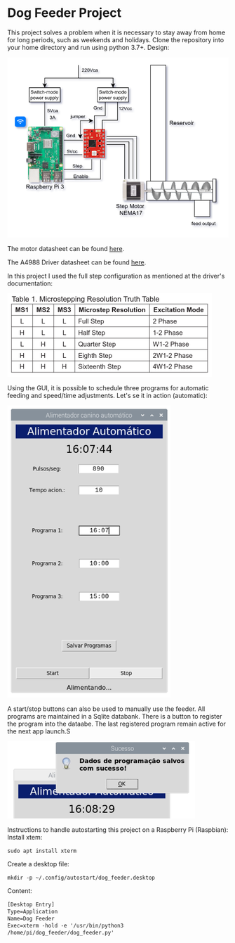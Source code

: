 # Dog Feeder Project

This project solves a problem when it is necessary to stay away from home for long periods, such as weekends and holidays.
Clone the repository into your home directory and run using python 3.7+.
Design:

![Imagem](/static/design.png)

The motor datasheet can be found [here](https://ecksteinimg.de/Datasheet/Schrittmotor/JK42HS40-1004A/JK42HS40-1004AC.pdf).

The A4988 Driver datasheet can be found [here](https://pdf1.alldatasheet.com/datasheet-pdf/view/338780/ALLEGRO/A4988.html).

In this project I used the full step configuration as mentioned at the driver's documentation:

![image](/static/microsteps.png)

Using the GUI, it is possible to schedule three programs for automatic feeding and speed/time adjustments. Let's se it in action (automatic):

![image](/static/dog_feeder_gui1.png)


A start/stop buttons can also be used to manually use the feeder. All programs are maintained in a Sqlite databank. There is a button to register the program into the dataabe. The last registered program remain active for the next app launch.S

![image](/static/dog_feeder_gui2.png)

Instructions to handle autostarting this project on a Raspberry Pi (Raspbian):
Install xtem:

    sudo apt install xterm

Create a desktop file:

    mkdir -p ~/.config/autostart/dog_feeder.desktop

Content:

    [Desktop Entry]
    Type=Application
    Name=Dog Feeder
    Exec=xterm -hold -e '/usr/bin/python3 /home/pi/dog_feeder/dog_feeder.py'

